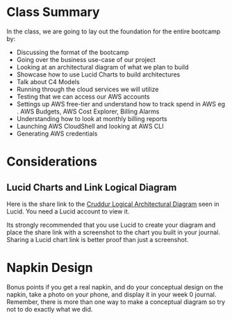 # Class Summary
In the class, we are going to lay out the foundation for the entire bootcamp by:
* Discussing the format of the bootcamp
* Going over the business use-case of our project
* Looking at an architectural diagram of what we plan to build
* Showcase how to use Lucid Charts to build architectures
* Talk about C4 Models
* Running through the cloud services we will utilize
* Testing that we can access our AWS accounts
* Settings up AWS free-tier and understand how to track spend in AWS eg . AWS Budgets, AWS Cost Explorer, Billing Alarms
* Understanding how to look at monthly billing reports
* Launching AWS CloudShell and looking at AWS CLI
* Generating AWS credentials

# Considerations
## Lucid Charts and Link Logical Diagram
Here is the share link to the [Cruddur Logical Architectural Diagram](https://lucid.app/lucidchart/6f80cd2d-7d18-4731-aadc-bdda9773c092/edit?viewport_loc=-377%2C-21%2C1675%2C919%2CB22sg4pRbxQV&invitationId=inv_c648fee2-f691-443d-8602-7e959b41a18d) seen in Lucid. You need a Lucid account to view it.

Its strongly recommended that you use Lucid to create your diagram and place the share link with a screenshot to the chart you built in your journal.
Sharing a Lucid chart link is better proof than just a screenshot.

# Napkin Design
Bonus points if you get a real napkin, and do your conceptual design on the napkin, take a photo on your phone, and display it in your week 0 journal.
Remember, there is more than one way to make a conceptual diagram so try not to do exactly what we did.